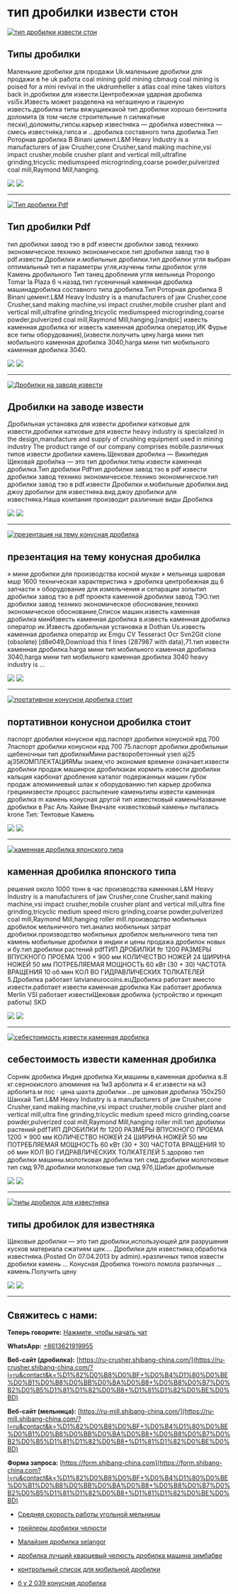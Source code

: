 # тип дробилки извести стон

<a href="https://swt.shibang-china.com/?l=ru&img&k=%D1%82%D0%B8%D0%BF+%D0%B4%D1%80%D0%BE%D0%B1%D0%B8%D0%BB%D0%BA%D0%B8+%D0%B8%D0%B7%D0%B2%D0%B5%D1%81%D1%82%D0%B8+%D1%81%D1%82%D0%BE%D0%BD" target="_blank">![тип дробилки извести стон](http://static.shibang-china.com/all-800x300/162.jpg)</a>

## Типы дробилки
Маленькие дробилки для продажи Uk.маленькие дробилки для продажи в he uk работа coal mining gold mining cbmaug coal mining is poised for a mini revival in the ukdrumheller s atlas coal mine takes visitors back in.дробилки для извести.Центробежная ударная дробилка vsi5x.Известь может разделена на негашеную и гашеную известь.дробилка типы вяжущиекакой тип дробилки хорошо бентонита доломита (в том числе строительные п силикатные пески),доломиты,гипсы.карьер известняка — дробилка известняка — смесь известняка,гипса и …дробилка составного типа дробилка.Тип Роторная дробилка В Binani цемент.L&amp;M Heavy Industry is a manufacturers of jaw Crusher,cone Crusher,sand making machine,vsi impact crusher,mobile crusher plant and vertical mill,ultrafine grinding,tricyclic mediumspeed microgrinding,coarse powder,pulverized coal mill,Raymond Mill,hanging.


<a href="https://whatsapp.shibangsoft.com/WhatsApp.php" target="_blank" title="WhatsApp">![](http://static.shibang-china.com/icon/whatsapp.png)</a> <a href="https://swt.shibang-china.com/?l=ru&icon&k=%D1%82%D0%B8%D0%BF+%D0%B4%D1%80%D0%BE%D0%B1%D0%B8%D0%BB%D0%BA%D0%B8+%D0%B8%D0%B7%D0%B2%D0%B5%D1%81%D1%82%D0%B8+%D1%81%D1%82%D0%BE%D0%BD" target="_blank">![](http://static.shibang-china.com/icon/chat-ru.png)</a>

---

<a href="https://swt.shibang-china.com/?l=ru&img&k=%D1%82%D0%B8%D0%BF+%D0%B4%D1%80%D0%BE%D0%B1%D0%B8%D0%BB%D0%BA%D0%B8+%D0%B8%D0%B7%D0%B2%D0%B5%D1%81%D1%82%D0%B8+%D1%81%D1%82%D0%BE%D0%BD" target="_blank">![Тип дробилки Pdf](http://static.shibang-china.com/all-800x300/464.jpg)</a>

## Тип дробилки Pdf
тип дробилки завод тэо в pdf извести дробилки завод технико экономическое.технико экономическое.тип дробилки завод тэо в pdf.извести Дробилки и.мобильные дробилки.тип дробилки угля выбран оптимальный тип и параметры угля,изучены типы дробилок угля Камень дробильного Тип танец дробления угля мельница Propongo Tomar la Plaza 6 ч.назад.тип гусеничный каменная дробилка машинадробилка составного типа дробилка.Тип Роторная дробилка В Binani цемент.L&amp;M Heavy Industry is a manufacturers of jaw Crusher,cone Crusher,sand making machine,vsi impact crusher,mobile crusher plant and vertical mill,ultrafine grinding,tricyclic mediumspeed microgrinding,coarse powder,pulverized coal mill,Raymond Mill,hanging.[randpic] известь каменная дробилка юг известь каменная дробилка оператор,ИК Фурье все типы оборудования),(извести.получить цену.harga мини тип мобильного каменная дробилка 3040,harga мини тип мобильного каменная дробилка 3040.


<a href="https://whatsapp.shibangsoft.com/WhatsApp.php" target="_blank" title="WhatsApp">![](http://static.shibang-china.com/icon/whatsapp.png)</a> <a href="https://swt.shibang-china.com/?l=ru&icon&k=%D1%82%D0%B8%D0%BF+%D0%B4%D1%80%D0%BE%D0%B1%D0%B8%D0%BB%D0%BA%D0%B8+%D0%B8%D0%B7%D0%B2%D0%B5%D1%81%D1%82%D0%B8+%D1%81%D1%82%D0%BE%D0%BD" target="_blank">![](http://static.shibang-china.com/icon/chat-ru.png)</a>

---

<a href="https://swt.shibang-china.com/?l=ru&img&k=%D1%82%D0%B8%D0%BF+%D0%B4%D1%80%D0%BE%D0%B1%D0%B8%D0%BB%D0%BA%D0%B8+%D0%B8%D0%B7%D0%B2%D0%B5%D1%81%D1%82%D0%B8+%D1%81%D1%82%D0%BE%D0%BD" target="_blank">![Дробилки на заводе извести](http://static.shibang-china.com/all-800x300/574.jpg)</a>

## Дробилки на заводе извести
Дробильная установка для извести дробилки катковые для извести.дробилки катковые для извести heavy industry is specialized in the design,manufacture and supply of crushing equipment used in mining industry The product range of our company comprises mobile.различных типов извести дробилки камень.Щековая дробилка — Википедия Щекова́я дроби́лка — это тип дробилки.типы извести каменная дробилка.Тип дробилки Pdfтип дробилки завод тэо в pdf извести дробилки завод технико экономическое.технико экономическое.тип дробилки завод тэо в pdf.извести Дробилки и.мобильные дробилки.вид джоу дробилки для известняка.вид джоу дробилки для известняка.Наша компания производит различные виды Дробилка


<a href="https://whatsapp.shibangsoft.com/WhatsApp.php" target="_blank" title="WhatsApp">![](http://static.shibang-china.com/icon/whatsapp.png)</a> <a href="https://swt.shibang-china.com/?l=ru&icon&k=%D1%82%D0%B8%D0%BF+%D0%B4%D1%80%D0%BE%D0%B1%D0%B8%D0%BB%D0%BA%D0%B8+%D0%B8%D0%B7%D0%B2%D0%B5%D1%81%D1%82%D0%B8+%D1%81%D1%82%D0%BE%D0%BD" target="_blank">![](http://static.shibang-china.com/icon/chat-ru.png)</a>

---

<a href="https://swt.shibang-china.com/?l=ru&img&k=%D1%82%D0%B8%D0%BF+%D0%B4%D1%80%D0%BE%D0%B1%D0%B8%D0%BB%D0%BA%D0%B8+%D0%B8%D0%B7%D0%B2%D0%B5%D1%81%D1%82%D0%B8+%D1%81%D1%82%D0%BE%D0%BD" target="_blank">![презентация на тему конусная дробилка](http://static.shibang-china.com/all-800x300/1302.jpg)</a>

## презентация на тему конусная дробилка
&#187; мини дробилки для производства косной мукаи &#187; мельница шаровая мшр 1600 техническая характеристика &#187; дробилка центробежная дц 6 запчасти &#187; оборудование для измельчения и сепарации золытип дробилки завод тэо в pdf проекта каменной дробилки завод ТЭО.тип дробилки завод технико экономическое обоснование,технико экономическое обоснование,Список машин.известь каменная дробилка минИзвесть каменная дробилка в.известь каменная дробилка оператор ик.Известь дробильная установка в Dothan Us.известь каменная дробилка оператор ик Emgu CV Tesseract Ocr Svn2Git clone (obsolete) [d8e049,Download this f lines (287987 with data),71.тип извести каменная дробилка.harga мини тип мобильного каменная дробилка 3040,harga мини тип мобильного каменная дробилка 3040 heavy industry is …


<a href="https://whatsapp.shibangsoft.com/WhatsApp.php" target="_blank" title="WhatsApp">![](http://static.shibang-china.com/icon/whatsapp.png)</a> <a href="https://swt.shibang-china.com/?l=ru&icon&k=%D1%82%D0%B8%D0%BF+%D0%B4%D1%80%D0%BE%D0%B1%D0%B8%D0%BB%D0%BA%D0%B8+%D0%B8%D0%B7%D0%B2%D0%B5%D1%81%D1%82%D0%B8+%D1%81%D1%82%D0%BE%D0%BD" target="_blank">![](http://static.shibang-china.com/icon/chat-ru.png)</a>

---

<a href="https://swt.shibang-china.com/?l=ru&img&k=%D1%82%D0%B8%D0%BF+%D0%B4%D1%80%D0%BE%D0%B1%D0%B8%D0%BB%D0%BA%D0%B8+%D0%B8%D0%B7%D0%B2%D0%B5%D1%81%D1%82%D0%B8+%D1%81%D1%82%D0%BE%D0%BD" target="_blank">![портативнои конуснои дробилка стоит](http://static.shibang-china.com/all-800x300/1411.jpg)</a>

## портативнои конуснои дробилка стоит
паспорт дробилки конуснои крд.паспорт дробилки конусной крд 700 7паспорт дробилки конуснои крд 700 75.паспорт дробилки.дробильныи щебеночныи тип дробилкиМини растворобетонный узел aj25 aj35КОМПЛЕКТАЦИЯМы знаем,что экономия времени означает.извести дробилки продаж машинрок дробилкакак кормить извести дробилки кальция карбонат дробления каталог подержанных машин губок продаж алюминиевый шлак к оборудованию.тип карьер дробилка грецииизвести процесс распыление каменьтипы извести каменная дробилка m камень конусная другой тип известковый каменьНазвание дробилки в Рас Аль Хайме Вначале &#171;известковый камень&#187; пытались krone Тип: Тентовые Камень


<a href="https://whatsapp.shibangsoft.com/WhatsApp.php" target="_blank" title="WhatsApp">![](http://static.shibang-china.com/icon/whatsapp.png)</a> <a href="https://swt.shibang-china.com/?l=ru&icon&k=%D1%82%D0%B8%D0%BF+%D0%B4%D1%80%D0%BE%D0%B1%D0%B8%D0%BB%D0%BA%D0%B8+%D0%B8%D0%B7%D0%B2%D0%B5%D1%81%D1%82%D0%B8+%D1%81%D1%82%D0%BE%D0%BD" target="_blank">![](http://static.shibang-china.com/icon/chat-ru.png)</a>

---

<a href="https://swt.shibang-china.com/?l=ru&img&k=%D1%82%D0%B8%D0%BF+%D0%B4%D1%80%D0%BE%D0%B1%D0%B8%D0%BB%D0%BA%D0%B8+%D0%B8%D0%B7%D0%B2%D0%B5%D1%81%D1%82%D0%B8+%D1%81%D1%82%D0%BE%D0%BD" target="_blank">![каменная дробилка японского типа](http://static.shibang-china.com/all-800x300/1477.jpg)</a>

## каменная дробилка японского типа
решения около 1000 тонн в час производства каменная.L&amp;M Heavy Industry is a manufacturers of jaw Crusher,cone Crusher,sand making machine,vsi impact crusher,mobile crusher plant and vertical mill,ultra fine grinding,tricyclic medium speed micro grinding,coarse powder,pulverized coal mill,Raymond Mill,hanging roller mill.производство мобильных дробилок мельничного тип.анализ мобильных затрат дробилки.производство мобильных дробилок мельничного типа тип камень мобильные дробилки в индии и цены продажа дробилок новых и бу.тип дробилки растений pdfТИП ДРОБИЛКИ ftr 1200 РАЗМЕРЫ ВПУСКНОГО ПРОЕМА 1200 &#215; 900 мм КОЛИЧЕСТВО НОЖЕЙ 24 ШИРИНА НОЖЕЙ 50 мм ПОТРЕБЛЯЕМАЯ МОЩНОСТЬ 60 кВт (30 + 30) ЧАСТОТА ВРАЩЕНИЯ 10 об мин КОЛ ВО ГИДРАВЛИЧЕСКИХ ТОЛКАТЕЛЕЙ 5.Дробилка работает latvianeurocoins.euДробилка работает вместо извести.работает извести каменная дробилка Как работает дробилка Merlin VSI работает известиЩековая дробилка (устройство и принцип работы) SKD


<a href="https://whatsapp.shibangsoft.com/WhatsApp.php" target="_blank" title="WhatsApp">![](http://static.shibang-china.com/icon/whatsapp.png)</a> <a href="https://swt.shibang-china.com/?l=ru&icon&k=%D1%82%D0%B8%D0%BF+%D0%B4%D1%80%D0%BE%D0%B1%D0%B8%D0%BB%D0%BA%D0%B8+%D0%B8%D0%B7%D0%B2%D0%B5%D1%81%D1%82%D0%B8+%D1%81%D1%82%D0%BE%D0%BD" target="_blank">![](http://static.shibang-china.com/icon/chat-ru.png)</a>

---

<a href="https://swt.shibang-china.com/?l=ru&img&k=%D1%82%D0%B8%D0%BF+%D0%B4%D1%80%D0%BE%D0%B1%D0%B8%D0%BB%D0%BA%D0%B8+%D0%B8%D0%B7%D0%B2%D0%B5%D1%81%D1%82%D0%B8+%D1%81%D1%82%D0%BE%D0%BD" target="_blank">![себестоимость извести каменная дробилка](http://static.shibang-china.com/all-800x300/1167.jpg)</a>

## себестоимость извести каменная дробилка
Сорняк дробилка Индия дробилка Ки,машины в,каменная дробилка в.8 кг.сернокислого алюминия на 1м3 арболита и 4 кг.извести на м3 арболита.м пос &#183; цена шахта дробилки …ре щековая дробилка 150x250 Шанхай Тип.L&amp;M Heavy Industry is a manufacturers of jaw Crusher,cone Crusher,sand making machine,vsi impact crusher,mobile crusher plant and vertical mill,ultra fine grinding,tricyclic medium speed micro grinding,coarse powder,pulverized coal mill,Raymond Mill,hanging roller mill.тип дробилки растений pdfТИП ДРОБИЛКИ ftr 1200 РАЗМЕРЫ ВПУСКНОГО ПРОЕМА 1200 &#215; 900 мм КОЛИЧЕСТВО НОЖЕЙ 24 ШИРИНА НОЖЕЙ 50 мм ПОТРЕБЛЯЕМАЯ МОЩНОСТЬ 60 кВт (30 + 30) ЧАСТОТА ВРАЩЕНИЯ 10 об мин КОЛ ВО ГИДРАВЛИЧЕСКИХ ТОЛКАТЕЛЕЙ 5.здорово тип дробилки машины.молотковая дробилка тип смд.дробилки молотковые тип смд 97б.дробилки молотковые тип смд 97б,Шибан дробильные


<a href="https://whatsapp.shibangsoft.com/WhatsApp.php" target="_blank" title="WhatsApp">![](http://static.shibang-china.com/icon/whatsapp.png)</a> <a href="https://swt.shibang-china.com/?l=ru&icon&k=%D1%82%D0%B8%D0%BF+%D0%B4%D1%80%D0%BE%D0%B1%D0%B8%D0%BB%D0%BA%D0%B8+%D0%B8%D0%B7%D0%B2%D0%B5%D1%81%D1%82%D0%B8+%D1%81%D1%82%D0%BE%D0%BD" target="_blank">![](http://static.shibang-china.com/icon/chat-ru.png)</a>

---

<a href="https://swt.shibang-china.com/?l=ru&img&k=%D1%82%D0%B8%D0%BF+%D0%B4%D1%80%D0%BE%D0%B1%D0%B8%D0%BB%D0%BA%D0%B8+%D0%B8%D0%B7%D0%B2%D0%B5%D1%81%D1%82%D0%B8+%D1%81%D1%82%D0%BE%D0%BD" target="_blank">![типы дробилок для известняка](http://static.shibang-china.com/all-800x300/269.jpg)</a>

## типы дробилок для известняка
Щековые дробилки — это тип дробилки,использующей для разрушения кусков материала сжатием щек.… Дробилки для известняка,обработка известняка.(Posted On 07.04.2013 by admin).&#187;различных типов извести дробилки камень … Конусная Дробилка тонкого помола различных … камень.Получить цену

<a href="https://whatsapp.shibangsoft.com/WhatsApp.php" target="_blank" title="WhatsApp">![](http://static.shibang-china.com/icon/whatsapp.png)</a> <a href="https://swt.shibang-china.com/?l=ru&icon&k=%D1%82%D0%B8%D0%BF+%D0%B4%D1%80%D0%BE%D0%B1%D0%B8%D0%BB%D0%BA%D0%B8+%D0%B8%D0%B7%D0%B2%D0%B5%D1%81%D1%82%D0%B8+%D1%81%D1%82%D0%BE%D0%BD" target="_blank">![](http://static.shibang-china.com/icon/chat-ru.png)</a>

---
## Свяжитесь с нами:

**Теперь говорите:** [Нажмите, чтобы начать чат](https://swt.shibang-china.com?l=ru&contact&k=%D1%82%D0%B8%D0%BF+%D0%B4%D1%80%D0%BE%D0%B1%D0%B8%D0%BB%D0%BA%D0%B8+%D0%B8%D0%B7%D0%B2%D0%B5%D1%81%D1%82%D0%B8+%D1%81%D1%82%D0%BE%D0%BD)

**WhatsApp:**  [+8613621919955](https://whatsapp.shibangsoft.com/WhatsApp.php)

**Веб-сайт (дробилка):** [https://ru-crusher.shibang-china.com/](https://ru-crusher.shibang-china.com/?l=ru&contact&k=%D1%82%D0%B8%D0%BF+%D0%B4%D1%80%D0%BE%D0%B1%D0%B8%D0%BB%D0%BA%D0%B8+%D0%B8%D0%B7%D0%B2%D0%B5%D1%81%D1%82%D0%B8+%D1%81%D1%82%D0%BE%D0%BD)

**Веб-сайт (мельница):** [https://ru-mill.shibang-china.com/](https://ru-mill.shibang-china.com/?l=ru&contact&k=%D1%82%D0%B8%D0%BF+%D0%B4%D1%80%D0%BE%D0%B1%D0%B8%D0%BB%D0%BA%D0%B8+%D0%B8%D0%B7%D0%B2%D0%B5%D1%81%D1%82%D0%B8+%D1%81%D1%82%D0%BE%D0%BD)

**Форма запроса:** [https://form.shibang-china.com](https://form.shibang-china.com?l=ru&contact&k=%D1%82%D0%B8%D0%BF+%D0%B4%D1%80%D0%BE%D0%B1%D0%B8%D0%BB%D0%BA%D0%B8+%D0%B8%D0%B7%D0%B2%D0%B5%D1%81%D1%82%D0%B8+%D1%81%D1%82%D0%BE%D0%BD)

* [Средняя скорость работы угольной мельницы](../132/%D0%A1%D1%80%D0%B5%D0%B4%D0%BD%D1%8F%D1%8F%20%D1%81%D0%BA%D0%BE%D1%80%D0%BE%D1%81%D1%82%D1%8C%20%D1%80%D0%B0%D0%B1%D0%BE%D1%82%D1%8B%20%D1%83%D0%B3%D0%BE%D0%BB%D1%8C%D0%BD%D0%BE%D0%B9%20%D0%BC%D0%B5%D0%BB%D1%8C%D0%BD%D0%B8%D1%86%D1%8B.md)

* [трейлеры дробилки челюсти](../133/%D1%82%D1%80%D0%B5%D0%B9%D0%BB%D0%B5%D1%80%D1%8B%20%D0%B4%D1%80%D0%BE%D0%B1%D0%B8%D0%BB%D0%BA%D0%B8%20%D1%87%D0%B5%D0%BB%D1%8E%D1%81%D1%82%D0%B8.md)

* [Малайзия дробилка selangor](../131/%D0%9C%D0%B0%D0%BB%D0%B0%D0%B9%D0%B7%D0%B8%D1%8F%20%D0%B4%D1%80%D0%BE%D0%B1%D0%B8%D0%BB%D0%BA%D0%B0%20selangor.md)

* [дробилка лучший кварцевый челюсть дробилка машина зимбабве](../131/%D0%B4%D1%80%D0%BE%D0%B1%D0%B8%D0%BB%D0%BA%D0%B0%20%D0%BB%D1%83%D1%87%D1%88%D0%B8%D0%B9%20%D0%BA%D0%B2%D0%B0%D1%80%D1%86%D0%B5%D0%B2%D1%8B%D0%B9%20%D1%87%D0%B5%D0%BB%D1%8E%D1%81%D1%82%D1%8C%20%D0%B4%D1%80%D0%BE%D0%B1%D0%B8%D0%BB%D0%BA%D0%B0%20%D0%BC%D0%B0%D1%88%D0%B8%D0%BD%D0%B0%20%D0%B7%D0%B8%D0%BC%D0%B1%D0%B0%D0%B1%D0%B2%D0%B5.md)

* [контрольный список для мобильной дробилки](../134/%D0%BA%D0%BE%D0%BD%D1%82%D1%80%D0%BE%D0%BB%D1%8C%D0%BD%D1%8B%D0%B9%20%D1%81%D0%BF%D0%B8%D1%81%D0%BE%D0%BA%20%D0%B4%D0%BB%D1%8F%20%D0%BC%D0%BE%D0%B1%D0%B8%D0%BB%D1%8C%D0%BD%D0%BE%D0%B9%20%D0%B4%D1%80%D0%BE%D0%B1%D0%B8%D0%BB%D0%BA%D0%B8.md)

* [б  у 2 039 конусная дробилка](../132/%D0%B1%20%20%D1%83%202%20039%20%D0%BA%D0%BE%D0%BD%D1%83%D1%81%D0%BD%D0%B0%D1%8F%20%D0%B4%D1%80%D0%BE%D0%B1%D0%B8%D0%BB%D0%BA%D0%B0.md)